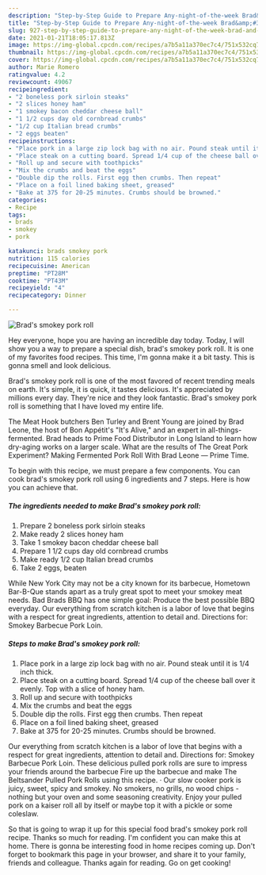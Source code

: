 ```yaml
---
description: "Step-by-Step Guide to Prepare Any-night-of-the-week Brad&amp;#39;s smokey pork roll"
title: "Step-by-Step Guide to Prepare Any-night-of-the-week Brad&amp;#39;s smokey pork roll"
slug: 927-step-by-step-guide-to-prepare-any-night-of-the-week-brad-and-39-s-smokey-pork-roll
date: 2021-01-21T18:05:17.813Z
image: https://img-global.cpcdn.com/recipes/a7b5a11a370ec7c4/751x532cq70/brads-smokey-pork-roll-recipe-main-photo.jpg
thumbnail: https://img-global.cpcdn.com/recipes/a7b5a11a370ec7c4/751x532cq70/brads-smokey-pork-roll-recipe-main-photo.jpg
cover: https://img-global.cpcdn.com/recipes/a7b5a11a370ec7c4/751x532cq70/brads-smokey-pork-roll-recipe-main-photo.jpg
author: Marie Romero
ratingvalue: 4.2
reviewcount: 49067
recipeingredient:
- "2 boneless pork sirloin steaks"
- "2 slices honey ham"
- "1 smokey bacon cheddar cheese ball"
- "1 1/2 cups day old cornbread crumbs"
- "1/2 cup Italian bread crumbs"
- "2 eggs beaten"
recipeinstructions:
- "Place pork in a large zip lock bag with no air. Pound steak until it is 1/4 inch thick."
- "Place steak on a cutting board. Spread 1/4 cup of the cheese ball over it evenly. Top with a slice of honey ham."
- "Roll up and secure with toothpicks"
- "Mix the crumbs and beat the eggs"
- "Double dip the rolls. First egg then crumbs. Then repeat"
- "Place on a foil lined baking sheet, greased"
- "Bake at 375 for 20-25 minutes. Crumbs should be browned."
categories:
- Recipe
tags:
- brads
- smokey
- pork

katakunci: brads smokey pork 
nutrition: 115 calories
recipecuisine: American
preptime: "PT28M"
cooktime: "PT43M"
recipeyield: "4"
recipecategory: Dinner

---
```



![Brad&#39;s smokey pork roll](https://img-global.cpcdn.com/recipes/a7b5a11a370ec7c4/751x532cq70/brads-smokey-pork-roll-recipe-main-photo.jpg)

Hey everyone, hope you are having an incredible day today. Today, I will show you a way to prepare a special dish, brad&#39;s smokey pork roll. It is one of my favorites food recipes. This time, I'm gonna make it a bit tasty. This is gonna smell and look delicious.

Brad&#39;s smokey pork roll is one of the most favored of recent trending meals on earth. It's simple, it is quick, it tastes delicious. It's appreciated by millions every day. They're nice and they look fantastic. Brad&#39;s smokey pork roll is something that I have loved my entire life.

The Meat Hook butchers Ben Turley and Brent Young are joined by Brad Leone, the host of Bon Appétit&#39;s &#34;It&#39;s Alive,&#34; and an expert in all-things-fermented. Brad heads to Prime Food Distributor in Long Island to learn how dry-aging works on a larger scale. What are the results of The Great Pork Experiment? Making Fermented Pork Roll With Brad Leone — Prime Time.


To begin with this recipe, we must prepare a few components. You can cook brad&#39;s smokey pork roll using 6 ingredients and 7 steps. Here is how you can achieve that.

<!--inarticleads1-->

##### The ingredients needed to make Brad&#39;s smokey pork roll:

1. Prepare 2 boneless pork sirloin steaks
1. Make ready 2 slices honey ham
1. Take 1 smokey bacon cheddar cheese ball
1. Prepare 1 1/2 cups day old cornbread crumbs
1. Make ready 1/2 cup Italian bread crumbs
1. Take 2 eggs, beaten


While New York City may not be a city known for its barbecue, Hometown Bar-B-Que stands apart as a truly great spot to meet your smokey meat needs. Bad Brads BBQ has one simple goal: Produce the best possible BBQ everyday. Our everything from scratch kitchen is a labor of love that begins with a respect for great ingredients, attention to detail and. Directions for: Smokey Barbecue Pork Loin. 

<!--inarticleads2-->

##### Steps to make Brad&#39;s smokey pork roll:

1. Place pork in a large zip lock bag with no air. Pound steak until it is 1/4 inch thick.
1. Place steak on a cutting board. Spread 1/4 cup of the cheese ball over it evenly. Top with a slice of honey ham.
1. Roll up and secure with toothpicks
1. Mix the crumbs and beat the eggs
1. Double dip the rolls. First egg then crumbs. Then repeat
1. Place on a foil lined baking sheet, greased
1. Bake at 375 for 20-25 minutes. Crumbs should be browned.


Our everything from scratch kitchen is a labor of love that begins with a respect for great ingredients, attention to detail and. Directions for: Smokey Barbecue Pork Loin. These delicious pulled pork rolls are sure to impress your friends around the barbecue Fire up the barbecue and make The Beltsander Pulled Pork Rolls using this recipe. · Our slow cooker pork is juicy, sweet, spicy and smokey. No smokers, no grills, no wood chips - nothing but your oven and some seasoning creativity. Enjoy your pulled pork on a kaiser roll all by itself or maybe top it with a pickle or some coleslaw. 

So that is going to wrap it up for this special food brad&#39;s smokey pork roll recipe. Thanks so much for reading. I'm confident you can make this at home. There is gonna be interesting food in home recipes coming up. Don't forget to bookmark this page in your browser, and share it to your family, friends and colleague. Thanks again for reading. Go on get cooking!
